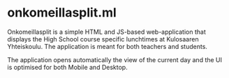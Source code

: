 # onkomeillasplit.ml

Onkomeillasplit is a simple HTML and JS-based web-application that displays the High School course specific lunchtimes at Kulosaaren Yhteiskoulu. The application is meant for both teachers and students.

The application opens automatically the view of the current day and the UI is optimised for both Mobile and Desktop.


